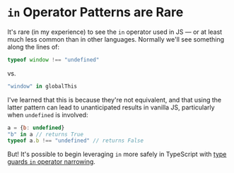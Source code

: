 # `in` Operator Patterns are Rare

It's rare (in my experience) to see the `in` operator used in JS — or at least much less common than in other languages. Normally we'll see something along the lines of:
```js
typeof window !== "undefined"
```

vs.

```js
"window" in globalThis
```

I've learned that this is because they're not equivalent, and that using the latter pattern can lead to unanticipated results in vanilla JS, particularly when `undefined` is involved:

```js
a = {b: undefined}
"b" in a // returns True
typeof a.b !== "undefined" // returns False
```

But! It's possible to begin leveraging `in` more safely in TypeScript with [type guards `in` operator narrowing](https://www.typescriptlang.org/docs/handbook/2/narrowing.html#the-in-operator-narrowing).
